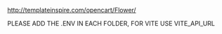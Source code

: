 http://templateinspire.com/opencart/Flower/

PLEASE ADD THE .ENV IN EACH FOLDER, FOR VITE USE
VITE_API_URL